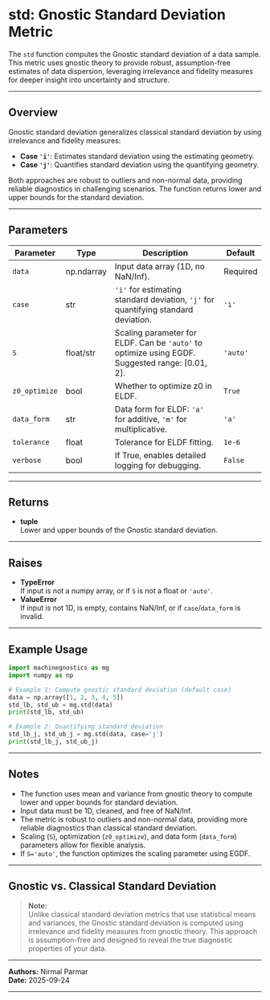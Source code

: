 # std: Gnostic Standard Deviation Metric

The `std` function computes the Gnostic standard deviation of a data sample. This metric uses gnostic theory to provide robust, assumption-free estimates of data dispersion, leveraging irrelevance and fidelity measures for deeper insight into uncertainty and structure.

---

## Overview

Gnostic standard deviation generalizes classical standard deviation by using irrelevance and fidelity measures:
- **Case `'i'`**: Estimates standard deviation using the estimating geometry.
- **Case `'j'`**: Quantifies standard deviation using the quantifying geometry.

Both approaches are robust to outliers and non-normal data, providing reliable diagnostics in challenging scenarios. The function returns lower and upper bounds for the standard deviation.

---

## Parameters

| Parameter     | Type     | Description                                                                                   | Default      |
|---------------|----------|-----------------------------------------------------------------------------------------------|--------------|
| `data`        | np.ndarray | Input data array (1D, no NaN/Inf).                                                          | Required     |
| `case`        | str      | `'i'` for estimating standard deviation, `'j'` for quantifying standard deviation.            | `'i'`        |
| `S`           | float/str | Scaling parameter for ELDF. Can be `'auto'` to optimize using EGDF. Suggested range: [0.01, 2]. | `'auto'`     |
| `z0_optimize` | bool     | Whether to optimize z0 in ELDF.                                                               | `True`       |
| `data_form`   | str      | Data form for ELDF: `'a'` for additive, `'m'` for multiplicative.                             | `'a'`        |
| `tolerance`   | float    | Tolerance for ELDF fitting.                                                                   | `1e-6`       |
| `verbose`     | bool     | If True, enables detailed logging for debugging.                                              | `False`      |

---

## Returns

- **tuple**  
  Lower and upper bounds of the Gnostic standard deviation.

---

## Raises

- **TypeError**  
  If input is not a numpy array, or if `S` is not a float or `'auto'`.
- **ValueError**  
  If input is not 1D, is empty, contains NaN/Inf, or if `case`/`data_form` is invalid.

---

## Example Usage

```python
import machinegnostics as mg
import numpy as np

# Example 1: Compute gnostic standard deviation (default case)
data = np.array([1, 2, 3, 4, 5])
std_lb, std_ub = mg.std(data)
print(std_lb, std_ub)

# Example 2: Quantifying standard deviation
std_lb_j, std_ub_j = mg.std(data, case='j')
print(std_lb_j, std_ub_j)
```

---

## Notes

- The function uses mean and variance from gnostic theory to compute lower and upper bounds for standard deviation.
- Input data must be 1D, cleaned, and free of NaN/Inf.
- The metric is robust to outliers and non-normal data, providing more reliable diagnostics than classical standard deviation.
- Scaling (`S`), optimization (`z0_optimize`), and data form (`data_form`) parameters allow for flexible analysis.
- If `S='auto'`, the function optimizes the scaling parameter using EGDF.

---

## Gnostic vs. Classical Standard Deviation

> **Note:**  
> Unlike classical standard deviation metrics that use statistical means and variances, the Gnostic standard deviation is computed using irrelevance and fidelity measures from gnostic theory. This approach is assumption-free and designed to reveal the true diagnostic properties of your data.

---

**Authors:** Nirmal Parmar  
**Date:** 2025-09-24

---
